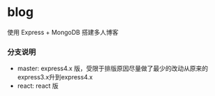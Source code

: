 blog
======

使用 Express + MongoDB 搭建多人博客  



### 分支说明

- master: express4.x 版，受限于排版原因尽量做了最少的改动从原来的express3.x升到express4.x
- react: react 版
